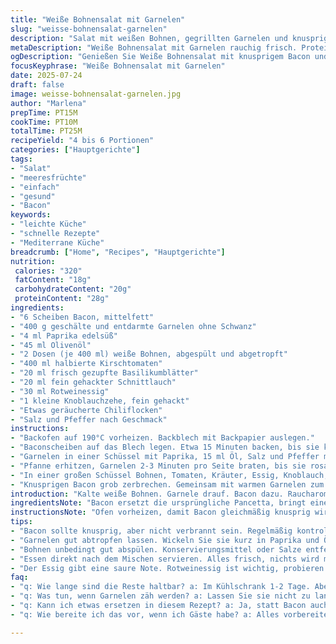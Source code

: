 ```yaml
---
title: "Weiße Bohnensalat mit Garnelen"
slug: "weisse-bohnensalat-garnelen"
description: "Salat mit weißen Bohnen, gegrillten Garnelen und knusprigem Speck. Paprika, frische Kräuter, Kirschtomaten und Espelette-Pfeffer sorgen für Würze. Ein frischer Essig-Öl-Dressing. Zutaten abgewandelt: weniger Öl, andere Kräuter, Bacon statt Pancetta. Schnelle Zubereitung mit Pfanne und Backofen. Kann als Hauptgericht serviert werden. Leicht, proteinreich, gluten- und laktosefrei."
metaDescription: "Weiße Bohnensalat mit Garnelen rauchig frisch. Proteinreich, glutenfrei. Perfekt für leichtes Hauptgericht oder Teil bei Partys."
ogDescription: "Genießen Sie Weiße Bohnensalat mit knusprigem Bacon und Garnelen. Schnell gemacht, gesund, ideal für eine Party oder als Hauptgericht."
focusKeyphrase: "Weiße Bohnensalat mit Garnelen"
date: 2025-07-24
draft: false
image: weisse-bohnensalat-garnelen.jpg
author: "Marlena"
prepTime: PT15M
cookTime: PT10M
totalTime: PT25M
recipeYield: "4 bis 6 Portionen"
categories: ["Hauptgerichte"]
tags:
- "Salat"
- "meeresfrüchte"
- "einfach"
- "gesund"
- "Bacon"
keywords:
- "leichte Küche"
- "schnelle Rezepte"
- "Mediterrane Küche"
breadcrumb: ["Home", "Recipes", "Hauptgerichte"]
nutrition: 
 calories: "320"
 fatContent: "18g"
 carbohydrateContent: "20g"
 proteinContent: "28g"
ingredients:
- "6 Scheiben Bacon, mittelfett"
- "400 g geschälte und entdarmte Garnelen ohne Schwanz"
- "4 ml Paprika edelsüß"
- "45 ml Olivenöl"
- "2 Dosen (je 400 ml) weiße Bohnen, abgespült und abgetropft"
- "400 ml halbierte Kirschtomaten"
- "20 ml frisch gezupfte Basilikumblätter"
- "20 ml fein gehackter Schnittlauch"
- "30 ml Rotweinessig"
- "1 kleine Knoblauchzehe, fein gehackt"
- "Etwas geräucherte Chiliflocken"
- "Salz und Pfeffer nach Geschmack"
instructions:
- "Backofen auf 190°C vorheizen. Backblech mit Backpapier auslegen."
- "Baconscheiben auf das Blech legen. Etwa 15 Minuten backen, bis sie knusprig sind. Kurz auskühlen lassen."
- "Garnelen in einer Schüssel mit Paprika, 15 ml Öl, Salz und Pfeffer mischen."
- "Pfanne erhitzen, Garnelen 2-3 Minuten pro Seite braten, bis sie rosa und durch sind. Warm halten."
- "In einer großen Schüssel Bohnen, Tomaten, Kräuter, Essig, Knoblauch, Chiliflocken und den Rest Öl vermengen. Würzen."
- "Knusprigen Bacon grob zerbrechen. Gemeinsam mit warmen Garnelen zum Salat geben. Vermengen und sofort servieren."
introduction: "Kalte weiße Bohnen. Garnele drauf. Bacon dazu. Raucharoma und Frische. Paprika nussig, ein bisschen Schärfe. Tomaten liefern Saft, Säure. Kräuter, die sind essentiell – Basilikum und Schnittlauch, frisch gezupft. Hält schnell vor, kein großes Drumherum. Ofen an, Bacon knusprig. Pfanne heiß, Garnelen kurz rein, wenden, fertig. Alles zusammen in einer Schüssel – Chaos, aber genial. Kein Milchprodukt drin, kein Ei, kein Getreide. Gut für Viele. Super als leichtes Hauptgericht, oder zum Teilen auf Partys. Unkompliziert, schnell, nahrhaft. Fett ist okay, ungesättigt. Geschmack lebt von der einfachen Würze. Manchmal braucht es nicht mehr."
ingredientsNote: "Bacon ersetzt die ursprüngliche Pancetta, bringt eine rauchigere Note, anderer Fettanteil. Wichtig, dass die Garnelen nicht zu lange garen, sonst werden sie zäh. Statt Paprika edelsüß kann man geräuchertes Paprikapulver nehmen für mehr Tiefe. Reduzierte Ölmenge, damit der Salat nicht zu schwer wird. Die weißen Bohnen sollten gut abgespült sein, um die Dose zu neutralisieren. Frische Kräuter variieren je nach Jahreszeit oder Vorrat. Schnittlauch macht’s frisch, Basilikum pflanzlich. Kleine Kirschtomaten, saftig, herb. Zittriger Essig, kein süßer Balsamico. Die Chiliflocken sorgen für warme Schärfe, Espelette ist perfekt, doch ersetzt durch geräucherte Chili, falls notwenig. Knoblauch fein, nicht zu viel, sonst dominiert er. Alles abgestimmt, wenig Zutaten, großer Geschmack."
instructionsNote: "Ofen vorheizen, damit Bacon gleichmäßig knusprig wird, Backzeit leicht verlängert. Bacon regelmäßig kontrollieren, kann schnell verbrennen. Mit Backpapier vermeiden, dass Fett spritzt. Garnelen direkt vor dem Braten würzen. Paprika verteilt sich besser im Öl. Pfanne muss heiß sein, damit sich Röststoffe bilden, Garnelen behalten Saft. Nach dem Braten Garnelen warm halten, damit Geschmack nicht verloren geht. Zutaten für Salat bereitstellen, damit Dressing schnell zusammenkommt. Mit Essig und Öl in Schüssel gut vermengen, so ziehen Bohnen und Tomaten Geschmack an. Bacon zerbröseln erst, wenn er abgekühlt ist, damit er knusprig bleibt. Garnelen dazu, kurz durchmischen, sofort servieren – dann bleibt alles frisch und crunchy. Keine langen Wartezeiten, kein Kochen über Minuten. Einfach und schnell."
tips:
- "Bacon sollte knusprig, aber nicht verbrannt sein. Regelmäßig kontrollieren. Backzeit variiert, je nach Ofen. Schneiden Sie ihn in kleine Stücke, wenn er abgekühlt ist. So bleibt die Knusprigkeit."
- "Garnelen gut abtropfen lassen. Wickeln Sie sie kurz in Paprika und Öl. Pfanne muss heiß, damit sie nicht zäh werden. Kurz braten, schnell wenden. So bleibt der Saft in den Garnelen."
- "Bohnen unbedingt gut abspülen. Konservierungsmittel oder Salze entfernen. Die Chilirange? Varieren Sie die Schärfe nach Geschmack. Fügen Sie auch frische Kräuter einfach dazu, die passen immer."
- "Essen direkt nach dem Mischen servieren. Alles frisch, nichts wird matschig. Salat kann aber auch prima vorbereitet werden, nur Dressing getrennt aufbewahren. Kirschtomaten zeigen sich von ihrer besten Seite."
- "Der Essig gibt eine saure Note. Rotweinessig ist wichtig, probieren Sie auch andere Sorten. Aber kein süßer Balsamico verwenden. Das geht nicht. Knoblauch? Nur ganz wenig, sonst wird es dominant."
faq:
- "q: Wie lange sind die Reste haltbar? a: Im Kühlschrank 1-2 Tage. Aber den Bacon separat aufbewahren. Salat könnte weich werden."
- "q: Was tun, wenn Garnelen zäh werden? a: Lassen Sie sie nicht zu lange braten. Hitze gut regulieren. Aber falls doch, Marinade helfen."
- "q: Kann ich etwas ersetzen in diesem Rezept? a: Ja, statt Bacon auch Räuchertofu oder Schinken probieren. Bei den Bohnen sind auch andere Sorten interessant, z.B. Kidneybohnen."
- "q: Wie bereite ich das vor, wenn ich Gäste habe? a: Alles vorbereiten. Garnelen kurz vor dem Servieren braten. Salat kann schon gemischt werden, Dressing trennen für Frische."

---
```

